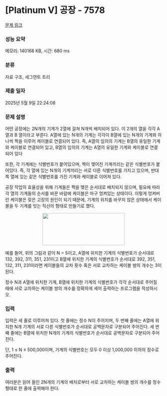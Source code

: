# [Platinum V] 공장 - 7578 

[문제 링크](https://www.acmicpc.net/problem/7578) 

### 성능 요약

메모리: 140168 KB, 시간: 680 ms

### 분류

자료 구조, 세그먼트 트리

### 제출 일자

2025년 5월 9일 22:24:08

### 문제 설명

<p>어떤 공장에는 2N개의 기계가 2열에 걸쳐 N개씩 배치되어 있다. 이 2개의 열을 각각 A열과 B 열이라고 부른다. A열에 있는 N개의 기계는 각각이 B열에 있는 N개의 기계와 하나씩 짝을 이루어 케이블로 연결되어 있다. 즉, A열의 임의의 기계는 B열의 유일한 기계와 케이블로 연결되어 있고, B열의 임의의 기계는 A열의 유일한 기계와 케이블로 연결되어 있다</p>

<p>또한, 각 기계에는 식별번호가 붙어있으며, 짝이 맺어진 기계끼리는 같은 식별번호가 붙어있다. 즉, 각 열에 있는 N개의 기계끼리는 서로 다른 식별번호를 가지고 있으며, 반대쪽 열에 있는 같은 식별번호를 가진 기계와 케이블로 이어져 있다.</p>

<p>공장 작업의 효율성을 위해 기계들은 짝을 맺은 순서대로 배치되지 않으며, 필요에 따라 각 열의 기계들의 순서를 바꾼 바람에 케이블은 마구 엉켜있는 상태이다. 이렇게 엉켜버린 케이블은 잦은 고장의 원인이 되기 때문에, 기계의 위치를 바꾸지 않은 상태에서 케이블을 두 기계를 잇는 직선의 형태로 만들기로 했다.</p>

<p style="text-align: center;"><img alt="" src="https://upload.acmicpc.net/e78a497b-7a88-4dfb-bdc7-4e26759187a6/-/preview/" style="width: 264px; height: 103px;"></p>

<p>예를 들어, 위의 그림과 같이 N = 5이고, A열에 위치한 기계의 식별번호가 순서대로 132, 392, 311, 351, 231이고 B열에 위치한 기계의 식별번호가 순서대로 392, 351, 132, 311, 231이라면 케이블들의 교차 횟수 혹은 서로 교차하는 케이블 쌍의 개수는 3이 된다.</p>

<p>정수 N과 A열에 위치한 기계, B열에 위치한 기계의 식별번호가 각각 순서대로 주어질 때에 서로 교차하는 케이블 쌍의 개수를 정확하게 세어 출력하는 프로그램을 작성하시오.</p>

### 입력 

 <p>입력은 세 줄로 이루어져 있다. 첫 줄에는 정수 N이 주어지며, 두 번째 줄에는 A열에 위치한 N개 기계의 서로 다른 식별번호가 순서대로 공백문자로 구분되어 주어진다. 세 번째 줄에는 B열에 위치한 N개의 기계의 식별번호가 순서대로 공백문자로 구분되어 주어진다.</p>

<p>단, 1 ≤ N ≤ 500,000이며, 기계의 식별번호는 모두 0 이상 1,000,000 이하의 정수로 주어진다.</p>

### 출력 

 <p>여러분은 읽어 들인 2N개의 기계의 배치로부터 서로 교차하는 케이블 쌍의 개수를 정수 형태로 한 줄에 출력해야 한다.</p>


